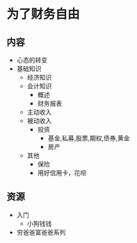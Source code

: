 # 为了财务自由
## 内容
* 心态的转变
* 基础知识
  * 经济知识
  * 会计知识
    * 概述
    * 财务报表
  * 主动收入
  * 被动收入
    * 投资
      * 基金,私募,股票,期权,债券,黄金
      * 房产
  * 其他
    * 保险
    * 用好信用卡，花呗

## 资源
* 入门
  * 小狗钱钱
* 穷爸爸富爸爸系列